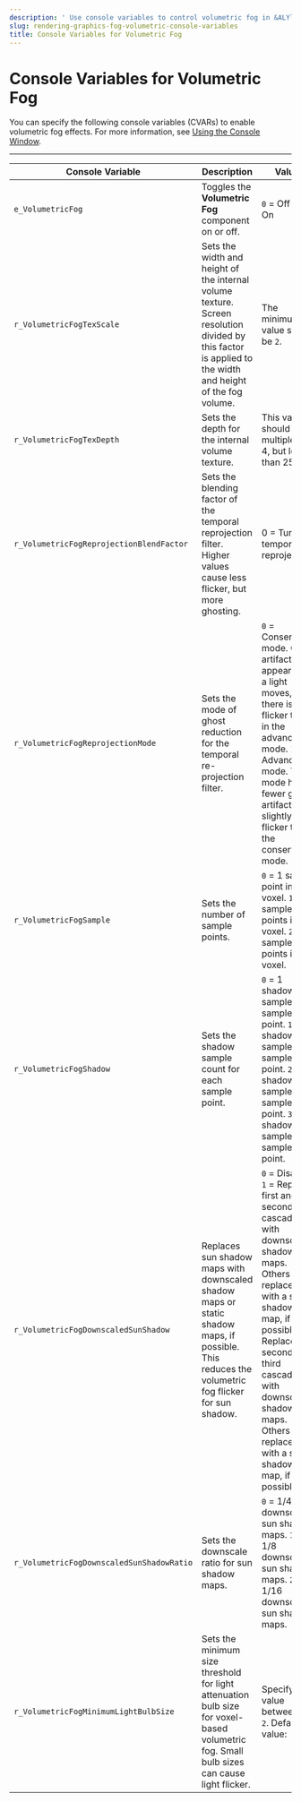 ```yaml
---
description: ' Use console variables to control volumetric fog in &ALYlong;. '
slug: rendering-graphics-fog-volumetric-console-variables
title: Console Variables for Volumetric Fog
---
```

# Console Variables for Volumetric Fog<a name="rendering-graphics-fog-volumetric-console-variables"></a>

You can specify the following console variables \(CVARs\) to enable volumetric fog effects\. For more information, see [Using the Console Window](console-intro.md)\.


****  

| Console Variable | Description | Values | 
| --- | --- | --- | 
|  `e_VolumetricFog`  |  Toggles the **Volumetric Fog** component on or off\.  |  `0` = Off  `1` = On  | 
|  `r_VolumetricFogTexScale`  | Sets the width and height of the internal volume texture\. Screen resolution divided by this factor is applied to the width and height of the fog volume\. |  The minimum value should be `2`\.  | 
|  `r_VolumetricFogTexDepth`  | Sets the depth for the internal volume texture\. | This value should be multiples of 4, but less than 252\. | 
|  `r_VolumetricFogReprojectionBlendFactor`  | Sets the blending factor of the temporal reprojection filter\. Higher values cause less flicker, but more ghosting\. | 0 = Turn off temporal reprojection\. | 
|  `r_VolumetricFogReprojectionMode`  | Sets the mode of ghost reduction for the temporal re\-projection filter\. |  `0` = Conservative mode\. Ghost artifacts can appear when a light moves, but there is less flicker than in the advanced mode\. `1` = Advanced mode\. This mode has fewer ghost artifacts but slightly more flicker than the conservative mode\.  | 
|  `r_VolumetricFogSample`  | Sets the number of sample points\. |  `0` = 1 sample point in a voxel\. `1` = 2 sample points in a voxel\. `2` = 4 sample points in a voxel\.  | 
|  `r_VolumetricFogShadow`  |  Sets the shadow sample count for each sample point\.  |  `0` = 1 shadow sample per sample point\. `1` = 2 shadow samples per sample point\. `2` = 3 shadow samples per sample point\. `3` = 4 shadow samples per sample point\.  | 
|  `r_VolumetricFogDownscaledSunShadow`  | Replaces sun shadow maps with downscaled shadow maps or static shadow maps, if possible\. This reduces the volumetric fog flicker for sun shadow\. |  `0` = Disabled\. `1` = Replace first and second cascades with downscaled shadow maps\. Others are replaced with a static shadow map, if possible\. `2` = Replace first, second, and third cascades with downscaled shadow maps\. Others are replaced with a static shadow map, if possible\.  | 
|  `r_VolumetricFogDownscaledSunShadowRatio`  | Sets the downscale ratio for sun shadow maps\. |  `0` = 1/4 downscaled sun shadow maps\. `1` = 1/8 downscaled sun shadow maps\. `2` = 1/16 downscaled sun shadow maps\.  | 
|  `r_VolumetricFogMinimumLightBulbSize`  |  Sets the minimum size threshold for light attenuation bulb size for voxel\-based volumetric fog\.   Small bulb sizes can cause light flicker\.   |  Specify a value between `0` to `2`\.  Default value: ` 0.4`  | 